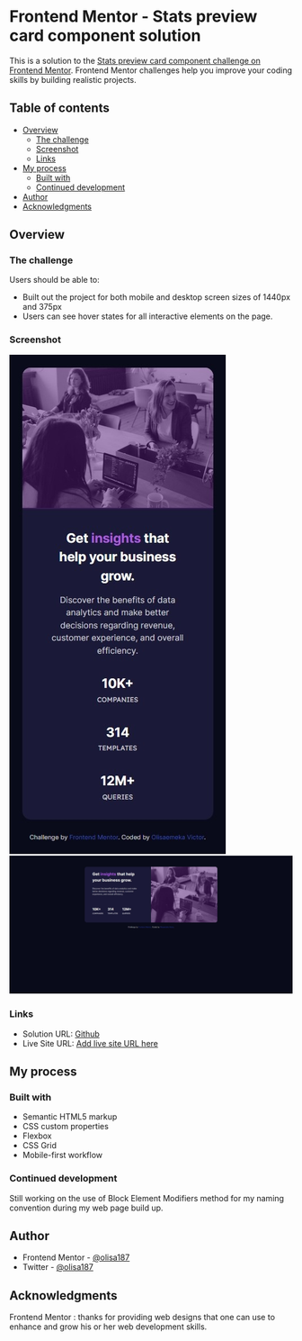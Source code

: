 # Frontend Mentor - Stats preview card component solution

This is a solution to the [Stats preview card component challenge on Frontend Mentor](https://www.frontendmentor.io/challenges/stats-preview-card-component-8JqbgoU62). Frontend Mentor challenges help you improve your coding skills by building realistic projects. 

## Table of contents

- [Overview](#overview)
  - [The challenge](#the-challenge)
  - [Screenshot](#screenshot)
  - [Links](#links)
- [My process](#my-process)
  - [Built with](#built-with)
  - [Continued development](#continued-development)
- [Author](#author)
- [Acknowledgments](#acknowledgments)

## Overview

### The challenge

Users should be able to:

- Built out the project for both mobile and desktop screen sizes of 1440px and 375px 
- Users can see hover states for all interactive elements on the page.

### Screenshot

![Mobile Version](./completed/mobile.jpeg)
![Desktop Version](./completed/desktop.jpeg)

### Links

- Solution URL: [Github](https://github.com/olisa187/stats-preview-card-component)
- Live Site URL: [Add live site URL here](https://your-live-site-url.com)

## My process

### Built with

- Semantic HTML5 markup
- CSS custom properties
- Flexbox
- CSS Grid
- Mobile-first workflow


### Continued development

Still working on the use of Block Element Modifiers method for my naming convention during my web page build up.

## Author

- Frontend Mentor - [@olisa187](https://www.frontendmentor.io/profile/olisa187)
- Twitter - [@olisa187](https://www.twitter.com/olisa187)

## Acknowledgments

Frontend Mentor : thanks for providing web designs that one can use to enhance and grow his or her web development skills.
